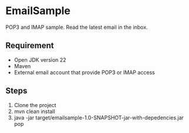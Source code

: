 # EmailSample
POP3 and IMAP sample. Read the latest email in the inbox.
## Requirement
- Open JDK version 22
- Maven
- External email account that provide POP3 or IMAP access
## Steps
1. Clone the project
2. mvn clean install
3. java -jar target/emailsample-1.0-SNAPSHOT-jar-with-depedencies.jar pop
